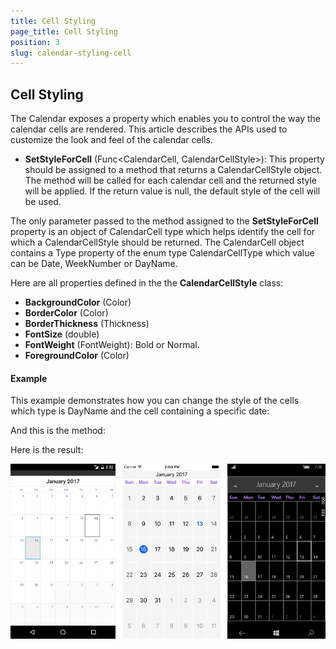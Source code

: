 ```yaml
---
title: Cell Styling
page_title: Cell Styling
position: 3
slug: calendar-styling-cell
---
```


## Cell Styling
 
The Calendar exposes a property which enables you to control the way the calendar cells are rendered. This article describes the APIs used to customize the look and feel of the calendar cells.

- **SetStyleForCell** (Func&lt;CalendarCell, CalendarCellStyle&gt;): This property should be assigned to a method that returns a CalendarCellStyle object. The method will be called for each calendar cell and the returned style will be applied. If the return value is null, the default style of the cell will be used.
 
The only parameter passed to the method assigned to the **SetStyleForCell** property is an object of CalendarCell type which helps identify the cell for which a CalendarCellStyle should be returned. The CalendarCell object contains a Type property of the enum type CalendarCellType which value can be Date, WeekNumber or DayName.
 
Here are all properties defined in the the **CalendarCellStyle** class:

 - **BackgroundColor** (Color)
 - **BorderColor** (Color)
 - **BorderThickness** (Thickness)
 - **FontSize** (double)
 - **FontWeight** (FontWeight): Bold or Normal.
 - **ForegroundColor** (Color)

#### Example ####

This example demonstrates how you can change the style of the cells which type is DayName and the cell containing a specific date:

<snippet id='calendar-features-cellstyling-setstyleforcell'/>

And this is the method:

<snippet id='calendar-features-cellstyling-setstyleforcell'/>

Here is the result:

![Cell Styling](images/calendar-cell-styling.png "Cell styling example")
